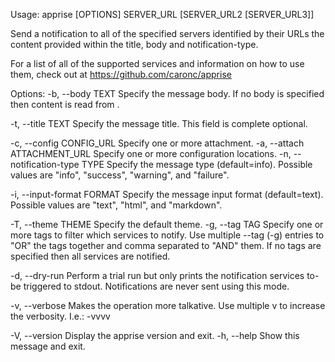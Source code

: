 Usage: apprise [OPTIONS] SERVER_URL [SERVER_URL2 [SERVER_URL3]]

  Send a notification to all of the specified servers identified by their
  URLs the content provided within the title, body and notification-type.

  For a list of all of the supported services and information on how to use
  them, check out at https://github.com/caronc/apprise

Options:
  -b, --body TEXT               Specify the message body. If no body is
                                specified then content is read from <stdin>.

  -t, --title TEXT              Specify the message title. This field is
                                complete optional.

  -c, --config CONFIG_URL       Specify one or more attachment.
  -a, --attach ATTACHMENT_URL   Specify one or more configuration locations.
  -n, --notification-type TYPE  Specify the message type (default=info).
                                Possible values are "info", "success",
                                "warning", and "failure".

  -i, --input-format FORMAT     Specify the message input format
                                (default=text). Possible values are "text",
                                "html", and "markdown".

  -T, --theme THEME             Specify the default theme.
  -g, --tag TAG                 Specify one or more tags to filter which
                                services to notify. Use multiple --tag (-g)
                                entries to "OR" the tags together and comma
                                separated to "AND" them. If no tags are
                                specified then all services are notified.

  -d, --dry-run                 Perform a trial run but only prints the
                                notification services to-be triggered to
                                stdout. Notifications are never sent using
                                this mode.

  -v, --verbose                 Makes the operation more talkative. Use
                                multiple v to increase the verbosity. I.e.:
                                -vvvv

  -V, --version                 Display the apprise version and exit.
  -h, --help                    Show this message and exit.
